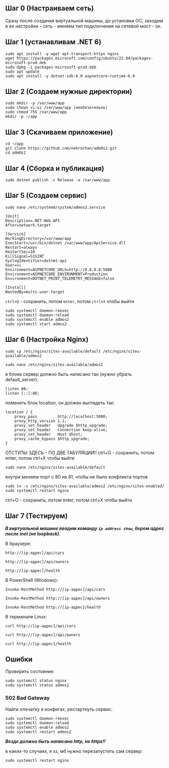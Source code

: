 ## Шаг 0 (Настраиваем сеть)

Сразу после создания виртуальной машины, до установки ОС, заходим в ее настройки - сеть - меняем тип подключения на сетевой мост - ок.

## Шаг 1 (устанавливам .NET 6)

```
sudo apt install -y wget apt-transport-https nginx
wget https://packages.microsoft.com/config/ubuntu/22.04/packages-microsoft-prod.deb
sudo dpkg -i packages-microsoft-prod.deb
sudo apt update
sudo apt install -y dotnet-sdk-6.0 aspnetcore-runtime-6.0
```

## Шаг 2 (Создаем нужные директории)


```
sudo mkdir -p /var/www/app
sudo chown vi:vi /var/www/app (необязательно)
sudo chmod 755 /var/www/app
mkdir -p ~/app
```

## Шаг 3 (Скачиваем приложение)

```
cd ~/app
git clone https://github.com/nekrochan/admOs2.git
cd admOs2
```

## Шаг 4 (Сборка и публикация)

```
sudo dotnet publish -c Release -o /var/www/app
```

## Шаг 5 (Создаем сервис)

```
sudo nano /etc/systemd/system/admos2.service
```

```
[Unit]
Description=.NET Web API
After=network.target

[Service]
WorkingDirectory=/var/www/app
ExecStart=/usr/bin/dotnet /var/www/app/ApiService.dll
Restart=always
RestartSec=10
KillSignal=SIGINT
SyslogIdentifier=dotnet-api
User=vi
Environment=ASPNETCORE_URLS=http://0.0.0.0:5000
Environment=ASPNETCORE_ENVIRONMENT=Production
Environment=DOTNET_PRINT_TELEMETRY_MESSAGE=false

[Install]
WantedBy=multi-user.target
```

```ctrl+O``` - сохранить, потом ```enter```, потом ```ctrl+X``` чтобы выйти

```
sudo systemctl daemon-reexec
sudo systemctl daemon-reload
sudo systemctl enable admos2
sudo systemctl start admos2
```

## Шаг 6 (Настройка Nginx)

```
sudo cp /etc/nginx/sites-available/default /etc/nginx/sites-available/admos2
```

```
sudo nano /etc/nginx/sites-available/admos2
```

в блоке сервер должно быть написано так (нужно убрать default_server):
```
listen 80;
listen [::]:80;
```

поменять блок location, он должен выглядеть так:
```
location / {
    proxy_pass         http://localhost:5000;
    proxy_http_version 1.1;
    proxy_set_header   Upgrade $http_upgrade;
    proxy_set_header   Connection keep-alive;
    proxy_set_header   Host $host;
    proxy_cache_bypass $http_upgrade;
}
```
ОТСТУПЫ ЗДЕСЬ - ПО ДВЕ ТАБУЛЯЦИИ!!
ctrl+O - сохранить, потом enter, потом ctrl+X чтобы выйти

```
sudo nano /etc/nginx/sites-available/default
```

внутри меняем порт с 80 на 81, чтобы не было конфликта портов

```
sudo ln -s /etc/nginx/sites-available/admos2 /etc/nginx/sites-enabled/
sudo systemctl restart nginx
```
ctrl+O - сохранить, потом enter, потом ctrl+X чтобы выйти

## Шаг 7 (Тестируем)

***В виртуальной машине вводим команду ```ip address show```, берем адрес после inet (не loopback).***

В браузере:

```
http://[ip-адрес]/api/cars
```

```
http://[ip-адрес]/api/owners
```

```
http://[ip-адрес]/health
```

В PowerShell (Windows):

```
Invoke-RestMethod http://[ip-адрес]/api/cars

Invoke-RestMethod http://[ip-адрес]/api/owners

Invoke-RestMethod http://[ip-адрес]/health
```

В терминале Linux:

```
curl http://[ip-адрес]/api/cars

curl http://[ip-адрес]/api/owners

curl http://[ip-адрес]/health
```

## Ошибки
Проверить состояние:
```
sudo systemctl status nginx
sudo systemctl status admos2
```
### 502 Bad Gateway
Найти опечатку в конфигах, рестартнуть сервис:
```
sudo systemctl daemon-reexec
sudo systemctl daemon-reload
sudo systemctl enable admos2
sudo systemctl restart admos2
```
***Везде должно быть написано http, не https!!***

в каких-то случаях, я хз, мб нужно перезапустить сам сервер:
```
sudo systemctl restart nginx
```

